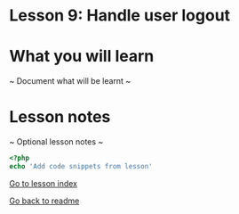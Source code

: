# Lesson 9: Handle user logout

# What you will learn
 ~ Document what will be learnt ~

# Lesson notes
~ Optional lesson notes ~

```php
<?php
echo 'Add code snippets from lesson'
```
[Go to lesson index](index.md)

[Go back to readme](../../README.md)